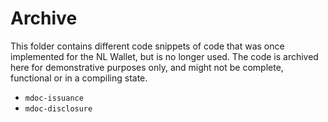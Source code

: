# Archive

This folder contains different code snippets of code that was once implemented for the NL Wallet, but is no longer used.
The code is archived here for demonstrative purposes only, and might not be complete, functional or in a compiling state.

- `mdoc-issuance`
- `mdoc-disclosure`
